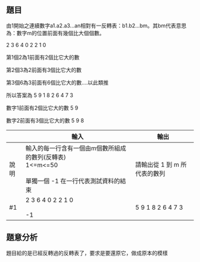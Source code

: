 ## 題目
由1開始之連續數字a1.a2.a3...an相對有一反轉表：b1.b2...bm。其bm代表意思為：數字m的位置前面有幾個比大個個數。

2 3 6 4 0 2 2 1 0

第1個2為1前面有2個比它大的數

第2個3為2前面有3個比它大的數

第3個6為3前面有6個比它大的數....以此類推

所以答案為 5 9 1 8 2 6 4 7 3

數字1前面有2個比它大的數 5 9

數字2前面有3個比它大的數 5 9 8

||輸入|輸出|
|-|-|-|
|說明|輸入的每一行含有一個由m個數所組成的數列(反轉表)<br>1<=m<=50<br><br>單獨一個 -1 在一行代表測試資料的結束|請輸出從 1 到 m 所代表的數列|
|#1|2 3 6 4 0 2 2 1 0<br><br>-1|5 9 1 8 2 6 4 7 3|

## 題意分析
題目給的是已經反轉過的反轉表了，要求是要還原它，做成原本的模樣